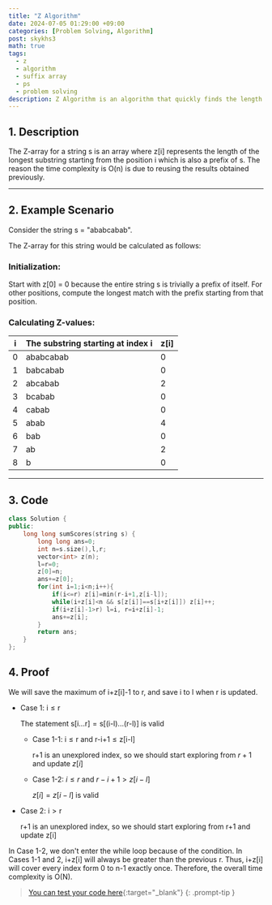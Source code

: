 ```yaml
---
title: "Z Algorithm"
date: 2024-07-05 01:29:00 +09:00
categories: [Problem Solving, Algorithm]
post: skykhs3
math: true
tags:
  - z
  - algorithm
  - suffix array
  - ps
  - problem solving
description: Z Algorithm is an algorithm that quickly finds the length of the longest common prefix between each suffix of a string and the entire string in O(N)
---
```

<script type="text/javascript" async
  src="https://cdn.jsdelivr.net/npm/mathjax@3.2.2/es5/tex-chtml.js">
</script>

<div markdown="1">

## 1. Description

The Z-array for a string $\text{s}$ is an array where $\text{z[i]}$ represents the length of the longest substring starting from the position $\text{i}$ which is also a prefix of $\text{s}$.
The reason the time complexity is $\text{O(n)}$ is due to reusing the results obtained previously.

---

## 2. Example Scenario
Consider the string s = "$\text{ababcabab}$".

The Z-array for this string would be calculated as follows:

### Initialization:

Start with $\text{z[0]}$ = 0 because the entire string $\text{s}$ is trivially a prefix of itself.
For other positions, compute the longest match with the prefix starting from that position.


### Calculating Z-values:

| i   | The substring starting at index i | z[i] |
| --- | --------------------------------- | ---- |
| 0   | $\text{ababcabab}$                | 0    |
| 1   | $\text{babcabab}$                 | 0    |
| 2   | $\text{abcabab}$                  | 2    |
| 3   | $\text{bcabab}$                   | 0    |
| 4   | $\text{cabab}$                    | 0    |
| 5   | $\text{abab}$                     | 4    |
| 6   | $\text{bab}$                      | 0    |
| 7   | $\text{ab}$                       | 2    |
| 8   | $\text{b}$                        | 0    |

---

## 3. Code

```c++
class Solution {
public:
    long long sumScores(string s) {
        long long ans=0;
        int n=s.size(),l,r;
        vector<int> z(n);
        l=r=0; 
        z[0]=n;
        ans+=z[0];
        for(int i=1;i<n;i++){
            if(i<=r) z[i]=min(r-i+1,z[i-l]);
            while(i+z[i]<n && s[z[i]]==s[i+z[i]]) z[i]++;
            if(i+z[i]-1>r) l=i, r=i+z[i]-1;
            ans+=z[i];
        }
        return ans;
    }
};
``` 
## 4. Proof

We will save the maximum of $\text{i+z[i]-1}$ to $\text{r}$, and save $\text{i}$ to $\text{l}$ when $\text{r}$ is updated.

-  Case 1: $\text{i} \leq \text{r}$

    The statement $\text{s[i...r]} = \text{s[(i-l)...(r-l)]}$ is valid

    - Case 1-1: $\text{i} \leq \text{r}$ and $\text{r-i+1} \leq \text{z[i-l]}$

        $\text{r+1}$ is an unexplored index, so we should start exploring from $r+1$ and update $z[i]$

    - Case 1-2: $i\leq r$ and $r-i+1> z[i-l]$
  
        $z[i]=z[i-l]$ is valid

- Case 2: $\text{i}>\text{r}$

    $\text{r+1}$ is an unexplored index, so we should start exploring from $\text{r+1}$ and update $\text{z[i]}$

In Case 1-2, we don't enter the while loop because of the condition. In Cases 1-1 and 2, $\text{i+z[i]}$ will always be greater than the previous $\text{r}$. Thus, $\text{i+z[i]}$ will cover every index form $\text{0}$ to $\text{n-1}$ exactly once. Therefore, the overall time complexity is $\text{O(N)}$.


> [You can test your code here](https://leetcode.com/problems/sum-of-scores-of-built-strings/){:target="_blank"}
{: .prompt-tip }

</div>